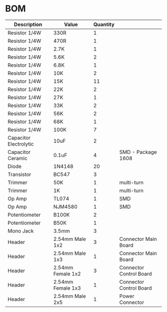 # BOM

| Description | Value | Quantity | |
| --- | --- | --- | --- |
| Resistor 1/4W | 330R | 1 | |
| Resistor 1/4W | 470R | 1 | |
| Resistor 1/4W | 2.7K | 1 | |
| Resistor 1/4W | 5.6K | 2 | |
| Resistor 1/4W | 6.8K | 1 | |
| Resistor 1/4W | 10K | 2 | |
| Resistor 1/4W | 15K | 11 | |
| Resistor 1/4W | 22K | 2 | |
| Resistor 1/4W | 27K | 1 | |
| Resistor 1/4W | 33K | 2 | |
| Resistor 1/4W | 56K | 2 | |
| Resistor 1/4W | 68K | 1 | |
| Resistor 1/4W | 100K | 7 | |
| Capacitor Electrolytic | 10uF | 2 | |
| Capacitor Ceramic | 0.1uF | 4 | SMD - Package 1608 |
| Diode | 1N4148 | 20 | |
| Transistor | BC547 | 3 | |
| Trimmer | 50K | 1 | multi-turn |
| Trimmer | 1K | 1 | multi-turn |
| Op Amp | TL074 | 1 | SMD |
| Op Amp | NJM4580 | 1 | SMD |
| Potentiometer | B100K | 2 | |
| Potentiometer | B50K | 1 | |
| Mono Jack | 3.5mm | 3 | |
| Header | 2.54mm Male 1x2 | 3 | Connector Main Board |
| Header | 2.54mm Male 1x3 | 1 | Connector Main Board |
| Header | 2.54mm Female 1x2 | 3 | Connector Control Board |
| Header | 2.54mm Female 1x3 | 1 | Connector Control Board |
| Header | 2.54mm Male 2x5 | 1 | Power Connector |
